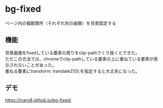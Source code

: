 # bg-fixed
ページ内の複数箇所（それぞれ別の画像）を背景固定する

## 機能
背景画像をfixedしている要素の周りをclip-pathでくり抜くとできた。  
ただこの方法では、chromeでclip-pathしている要素の上に重ねている要素が表示されないことがあった。  
重ねる要素にtransform: translateZ(0);を指定すると大丈夫になった。

## デモ
https://inaro8.github.io/bg-fixed/
